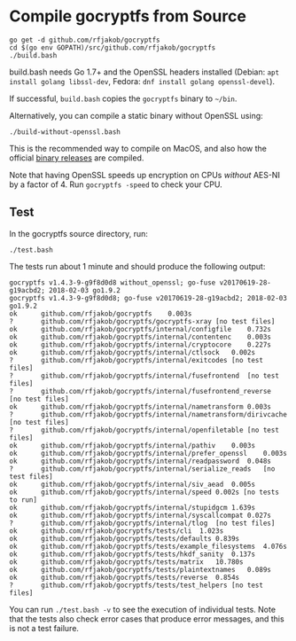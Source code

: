 Compile gocryptfs from Source
=============================

	go get -d github.com/rfjakob/gocryptfs
	cd $(go env GOPATH)/src/github.com/rfjakob/gocryptfs
	./build.bash

build.bash needs Go 1.7+ and the OpenSSL headers installed
(Debian: `apt install golang libssl-dev`, Fedora: `dnf install golang openssl-devel`).

If successful, `build.bash` copies the `gocryptfs` binary to `~/bin`.

Alternatively, you can compile a static binary without OpenSSL using:

	./build-without-openssl.bash

This is the recommended way to compile on MacOS, and also how the official
[binary releases](https://github.com/rfjakob/gocryptfs/releases) are compiled.

Note that having OpenSSL speeds up encryption on CPUs *without* AES-NI
by a factor of 4. Run `gocryptfs -speed` to check your CPU.

Test
----

In the gocryptfs source directory, run:

	./test.bash

The tests run about 1 minute and should produce the following output:

```
gocryptfs v1.4.3-9-g9f8d0d8 without_openssl; go-fuse v20170619-28-g19acbd2; 2018-02-03 go1.9.2
gocryptfs v1.4.3-9-g9f8d0d8; go-fuse v20170619-28-g19acbd2; 2018-02-03 go1.9.2
ok  	github.com/rfjakob/gocryptfs	0.003s
?   	github.com/rfjakob/gocryptfs/gocryptfs-xray	[no test files]
ok  	github.com/rfjakob/gocryptfs/internal/configfile	0.732s
ok  	github.com/rfjakob/gocryptfs/internal/contentenc	0.003s
ok  	github.com/rfjakob/gocryptfs/internal/cryptocore	0.227s
ok  	github.com/rfjakob/gocryptfs/internal/ctlsock	0.002s
?   	github.com/rfjakob/gocryptfs/internal/exitcodes	[no test files]
?   	github.com/rfjakob/gocryptfs/internal/fusefrontend	[no test files]
?   	github.com/rfjakob/gocryptfs/internal/fusefrontend_reverse	[no test files]
ok  	github.com/rfjakob/gocryptfs/internal/nametransform	0.003s
?   	github.com/rfjakob/gocryptfs/internal/nametransform/dirivcache	[no test files]
?   	github.com/rfjakob/gocryptfs/internal/openfiletable	[no test files]
ok  	github.com/rfjakob/gocryptfs/internal/pathiv	0.003s
ok  	github.com/rfjakob/gocryptfs/internal/prefer_openssl	0.003s
ok  	github.com/rfjakob/gocryptfs/internal/readpassword	0.048s
?   	github.com/rfjakob/gocryptfs/internal/serialize_reads	[no test files]
ok  	github.com/rfjakob/gocryptfs/internal/siv_aead	0.005s
ok  	github.com/rfjakob/gocryptfs/internal/speed	0.002s [no tests to run]
ok  	github.com/rfjakob/gocryptfs/internal/stupidgcm	1.639s
ok  	github.com/rfjakob/gocryptfs/internal/syscallcompat	0.027s
?   	github.com/rfjakob/gocryptfs/internal/tlog	[no test files]
ok  	github.com/rfjakob/gocryptfs/tests/cli	1.023s
ok  	github.com/rfjakob/gocryptfs/tests/defaults	0.839s
ok  	github.com/rfjakob/gocryptfs/tests/example_filesystems	4.076s
ok  	github.com/rfjakob/gocryptfs/tests/hkdf_sanity	0.137s
ok  	github.com/rfjakob/gocryptfs/tests/matrix	10.780s
ok  	github.com/rfjakob/gocryptfs/tests/plaintextnames	0.089s
ok  	github.com/rfjakob/gocryptfs/tests/reverse	0.854s
?   	github.com/rfjakob/gocryptfs/tests/test_helpers	[no test files]
```

You can run `./test.bash -v` to see the execution of individual tests. Note that
the tests also check error cases that produce error messages, and this is not
a test failure.
